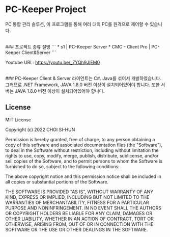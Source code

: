 # PC-Keeper Project
PC 통합 관리 솔루션, 이 프로그램을 통해 여러 대의 PC를 원격으로 제어할 수 있습니다.

<br />
### 프로젝트 종류 설명
```
* s1               | PC-Keeper Server
* CMC - Client Pro | PC-Keeper Client&Server
```

Youtube URL: https://youtu.be/_7YQh9JIEM0

<br />
### PC-Keeper Client & Server
라이언트는 C#. Java를 섞어서 개발하였습니다. 그러므로 .NET Framework, JAVA 1.8.0 버전 이상이 설치되어있어야 합니다.
또한 서버는 JAVA 1.8.0 버전 이상이 설치되어있어야 합니다.

## License
MIT License

Copyright (c) 2022 CHOI SI-HUN

Permission is hereby granted, free of charge, to any person obtaining a copy
of this software and associated documentation files (the "Software"), to deal
in the Software without restriction, including without limitation the rights
to use, copy, modify, merge, publish, distribute, sublicense, and/or sell
copies of the Software, and to permit persons to whom the Software is
furnished to do so, subject to the following conditions:

The above copyright notice and this permission notice shall be included in all
copies or substantial portions of the Software.

THE SOFTWARE IS PROVIDED "AS IS", WITHOUT WARRANTY OF ANY KIND, EXPRESS OR
IMPLIED, INCLUDING BUT NOT LIMITED TO THE WARRANTIES OF MERCHANTABILITY,
FITNESS FOR A PARTICULAR PURPOSE AND NONINFRINGEMENT. IN NO EVENT SHALL THE
AUTHORS OR COPYRIGHT HOLDERS BE LIABLE FOR ANY CLAIM, DAMAGES OR OTHER
LIABILITY, WHETHER IN AN ACTION OF CONTRACT, TORT OR OTHERWISE, ARISING FROM,
OUT OF OR IN CONNECTION WITH THE SOFTWARE OR THE USE OR OTHER DEALINGS IN THE
SOFTWARE.
